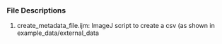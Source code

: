 ### File Descriptions 
1. create_metadata_file.ijm: ImageJ script to create a csv (as shown in example_data/external_data
